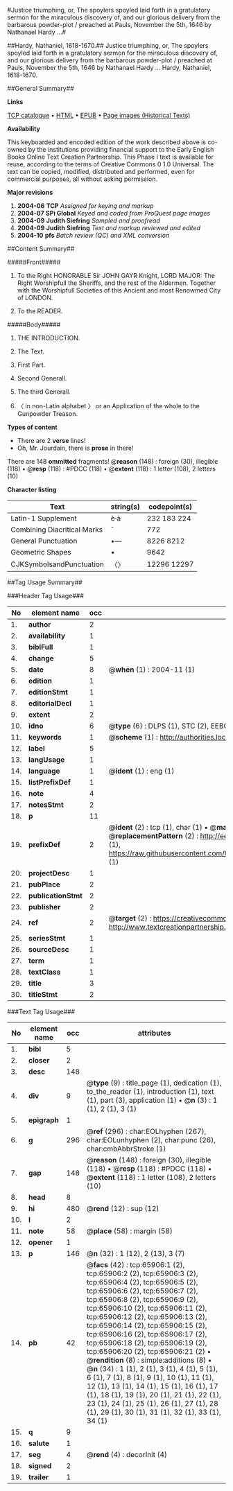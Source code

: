 #Justice triumphing, or, The spoylers spoyled laid forth in a gratulatory sermon for the miraculous discovery of, and our glorious delivery from the barbarous powder-plot / preached at Pauls, November the 5th, 1646 by Nathanael Hardy ...#

##Hardy, Nathaniel, 1618-1670.##
Justice triumphing, or, The spoylers spoyled laid forth in a gratulatory sermon for the miraculous discovery of, and our glorious delivery from the barbarous powder-plot / preached at Pauls, November the 5th, 1646 by Nathanael Hardy ...
Hardy, Nathaniel, 1618-1670.

##General Summary##

**Links**

[TCP catalogue](http://www.ota.ox.ac.uk/tcp/)  • 
[HTML](http://tei.it.ox.ac.uk/tcp/Texts-HTML/free/A45/A45550.html)  • 
[EPUB](http://tei.it.ox.ac.uk/tcp/Texts-EPUB/free/A45/A45550.epub) • 
[Page images (Historical Texts)](https://data.historicaltexts.jisc.ac.uk/view?pubId=eebo-12697074e&pageId=eebo-12697074e-65906-1)

**Availability**

This keyboarded and encoded edition of the
	       work described above is co-owned by the institutions
	       providing financial support to the Early English Books
	       Online Text Creation Partnership. This Phase I text is
	       available for reuse, according to the terms of Creative
	       Commons 0 1.0 Universal. The text can be copied,
	       modified, distributed and performed, even for
	       commercial purposes, all without asking permission.

**Major revisions**

1. __2004-06__ __TCP__ *Assigned for keying and markup*
1. __2004-07__ __SPi Global__ *Keyed and coded from ProQuest page images*
1. __2004-09__ __Judith Siefring__ *Sampled and proofread*
1. __2004-09__ __Judith Siefring__ *Text and markup reviewed and edited*
1. __2004-10__ __pfs__ *Batch review (QC) and XML conversion*

##Content Summary##

#####Front#####

1. To the Right HONORABLE Sir JOHN GAYR Knight, LORD MAJOR: The Right Worshipfull the Sheriffs, and the rest of the Aldermen. Together with the Worshipfull Societies of this Ancient and most Renowmed City of LONDON.

1. To the READER.

#####Body#####

1. THE INTRODUCTION.

1. The Text.

1. First Part.

1. Second Generall.

1. The third Generall.

1. 〈 in non-Latin alphabet 〉 or an Application of the whole to the Gunpowder Treason.

**Types of content**

  * There are 2 **verse** lines!
  * Oh, Mr. Jourdain, there is **prose** in there!

There are 148 **ommitted** fragments! 
 @__reason__ (148) : foreign (30), illegible (118)  •  @__resp__ (118) : #PDCC (118)  •  @__extent__ (118) : 1 letter (108), 2 letters (10)

**Character listing**


|Text|string(s)|codepoint(s)|
|---|---|---|
|Latin-1 Supplement|è·à|232 183 224|
|Combining             Diacritical Marks|̄|772|
|General Punctuation|•—|8226 8212|
|Geometric Shapes|▪|9642|
|CJKSymbolsandPunctuation|〈〉|12296 12297|

##Tag Usage Summary##

###Header Tag Usage###

|No|element name|occ|attributes|
|---|---|---|---|
|1.|__author__|2||
|2.|__availability__|1||
|3.|__biblFull__|1||
|4.|__change__|5||
|5.|__date__|8| @__when__ (1) : 2004-11 (1)|
|6.|__edition__|1||
|7.|__editionStmt__|1||
|8.|__editorialDecl__|1||
|9.|__extent__|2||
|10.|__idno__|6| @__type__ (6) : DLPS (1), STC (2), EEBO-CITATION (1), OCLC (1), VID (1)|
|11.|__keywords__|1| @__scheme__ (1) : http://authorities.loc.gov/ (1)|
|12.|__label__|5||
|13.|__langUsage__|1||
|14.|__language__|1| @__ident__ (1) : eng (1)|
|15.|__listPrefixDef__|1||
|16.|__note__|4||
|17.|__notesStmt__|2||
|18.|__p__|11||
|19.|__prefixDef__|2| @__ident__ (2) : tcp (1), char (1)  •  @__matchPattern__ (2) : ([0-9\-]+):([0-9IVX]+) (1), (.+) (1)  •  @__replacementPattern__ (2) : http://eebo.chadwyck.com/downloadtiff?vid=$1&page=$2 (1), https://raw.githubusercontent.com/textcreationpartnership/Texts/master/tcpchars.xml#$1 (1)|
|20.|__projectDesc__|1||
|21.|__pubPlace__|2||
|22.|__publicationStmt__|2||
|23.|__publisher__|2||
|24.|__ref__|2| @__target__ (2) : https://creativecommons.org/publicdomain/zero/1.0/ (1), http://www.textcreationpartnership.org/docs/. (1)|
|25.|__seriesStmt__|1||
|26.|__sourceDesc__|1||
|27.|__term__|1||
|28.|__textClass__|1||
|29.|__title__|3||
|30.|__titleStmt__|2||


###Text Tag Usage###

|No|element name|occ|attributes|
|---|---|---|---|
|1.|__bibl__|5||
|2.|__closer__|2||
|3.|__desc__|148||
|4.|__div__|9| @__type__ (9) : title_page (1), dedication (1), to_the_reader (1), introduction (1), text (1), part (3), application (1)  •  @__n__ (3) : 1 (1), 2 (1), 3 (1)|
|5.|__epigraph__|1||
|6.|__g__|296| @__ref__ (296) : char:EOLhyphen (267), char:EOLunhyphen (2), char:punc (26), char:cmbAbbrStroke (1)|
|7.|__gap__|148| @__reason__ (148) : foreign (30), illegible (118)  •  @__resp__ (118) : #PDCC (118)  •  @__extent__ (118) : 1 letter (108), 2 letters (10)|
|8.|__head__|8||
|9.|__hi__|480| @__rend__ (12) : sup (12)|
|10.|__l__|2||
|11.|__note__|58| @__place__ (58) : margin (58)|
|12.|__opener__|1||
|13.|__p__|146| @__n__ (32) : 1 (12), 2 (13), 3 (7)|
|14.|__pb__|42| @__facs__ (42) : tcp:65906:1 (2), tcp:65906:2 (2), tcp:65906:3 (2), tcp:65906:4 (2), tcp:65906:5 (2), tcp:65906:6 (2), tcp:65906:7 (2), tcp:65906:8 (2), tcp:65906:9 (2), tcp:65906:10 (2), tcp:65906:11 (2), tcp:65906:12 (2), tcp:65906:13 (2), tcp:65906:14 (2), tcp:65906:15 (2), tcp:65906:16 (2), tcp:65906:17 (2), tcp:65906:18 (2), tcp:65906:19 (2), tcp:65906:20 (2), tcp:65906:21 (2)  •  @__rendition__ (8) : simple:additions (8)  •  @__n__ (34) : 1 (1), 2 (1), 3 (1), 4 (1), 5 (1), 6 (1), 7 (1), 8 (1), 9 (1), 10 (1), 11 (1), 12 (1), 13 (1), 14 (1), 15 (1), 16 (1), 17 (1), 18 (1), 19 (1), 20 (1), 21 (1), 22 (1), 23 (1), 24 (1), 25 (1), 26 (1), 27 (1), 28 (1), 29 (1), 30 (1), 31 (1), 32 (1), 33 (1), 34 (1)|
|15.|__q__|9||
|16.|__salute__|1||
|17.|__seg__|4| @__rend__ (4) : decorInit (4)|
|18.|__signed__|2||
|19.|__trailer__|1||
